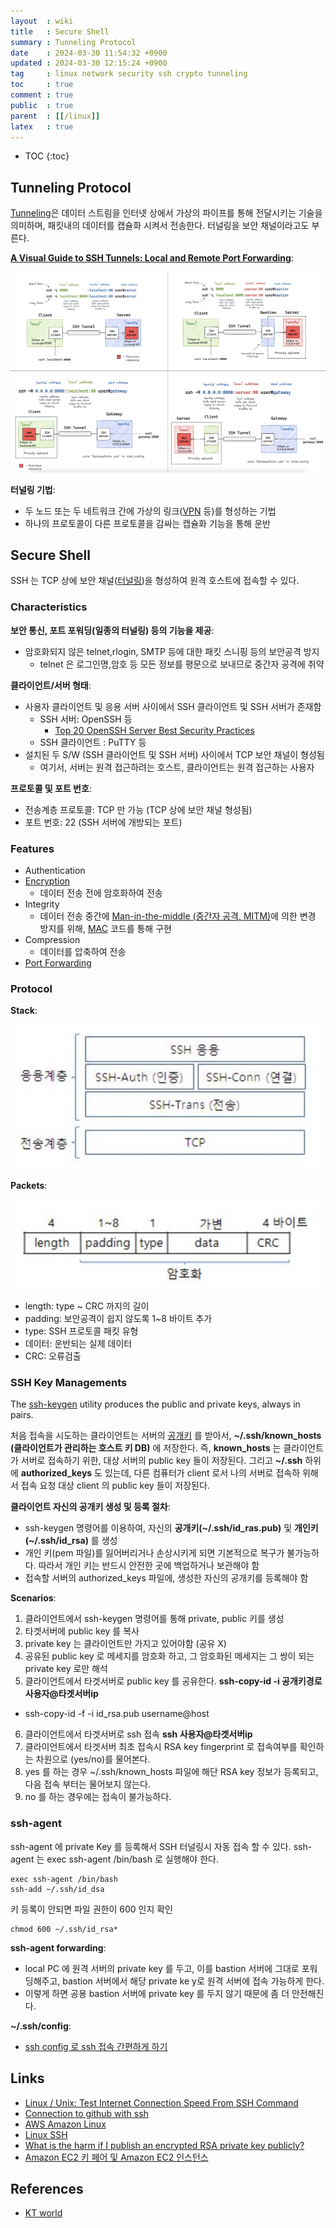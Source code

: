 ```yaml
---
layout  : wiki
title   : Secure Shell
summary : Tunneling Protocol
date    : 2024-03-30 11:54:32 +0900
updated : 2024-03-30 12:15:24 +0900
tag     : linux network security ssh crypto tunneling
toc     : true
comment : true
public  : true
parent  : [[/linux]]
latex   : true
---
```

* TOC
{:toc}

## Tunneling Protocol

[Tunneling](http://www.ktword.co.kr/test/view/view.php?m_temp1=1708&id=530)은 데이터 스트림을 인터넷 상에서 가상의 파이프를 통해 전달시키는 기술을 의미하며,
패킷내의 데이터를 캡슐화 시켜서 전송한다. 터널링을 보안 채널이라고도 부른다.

__[A Visual Guide to SSH Tunnels: Local and Remote Port Forwarding](https://iximiuz.com/en/posts/ssh-tunnels/)__:

![](/resource/wiki/linux-ssh/ssh-tunneling.png)

__터널링 기법__:
- 두 노드 또는 두 네트워크 간에 가상의 링크([VPN](http://www.ktword.co.kr/test/view/view.php?m_temp1=342&id=289) 등)를 형성하는 기법
- 하나의 프로토콜이 다른 프로토콜을 감싸는 캡슐화 기능을 통해 운반

## Secure Shell

SSH 는 TCP 상에 보안 채널([터널링](http://www.ktword.co.kr/test/view/view.php?m_temp1=1708&id=530))을 형성하여 원격 호스트에 접속할 수 있다.

### Characteristics

__보안 통신, 포트 포워딩(일종의 터널링) 등의 기능을 제공__:
- 암호화되지 않은 telnet,rlogin, SMTP 등에 대한 패킷 스니핑 등의 보안공격 방지
  - telnet 은 로그인명,암호 등 모든 정보를 평문으로 보내므로 중간자 공격에 취약

__클라이언트/서버 형태__:
- 사용자 클라이언트 및 응용 서버 사이에서 SSH 클라이언트 및 SSH 서버가 존재함
  - SSH 서버: OpenSSH 등
    - [Top 20 OpenSSH Server Best Security Practices](https://www.cyberciti.biz/tips/linux-unix-bsd-openssh-server-best-practices.html)
  - SSH 클라이언트 : PuTTY 등
- 설치된 두 S/W (SSH 클라이언트 및 SSH 서버) 사이에서 TCP 보안 채널이 형성됨
  - 여기서, 서버는 원격 접근하려는 호스트, 클라이언트는 원격 접근하는 사용자

__프로토콜 및 포트 번호__:
  - 전송계층 프로토콜: TCP 만 가능 (TCP 상에 보안 채널 형성됨)
  - 포트 번호: 22 (SSH 서버에 개방되는 포트)

### Features

- Authentication
- [Encryption](http://www.ktword.co.kr/test/view/view.php?m_temp1=4240&id=532)
  - 데이터 전송 전에 암호화하여 전송
- Integrity
  - 데이터 전송 중간에 [Man-in-the-middle (중간자 공격, MITM)](http://www.ktword.co.kr/test/view/view.php?m_temp1=3551&id=1190)에 의한 변경 방지를 위해, [MAC](https://baekjungho.github.io/wiki/auth/auth-hmac/) 코드를 통해 구현
- Compression
  - 데이터를 압축하여 전송
- [Port Forwarding](https://baekjungho.github.io/wiki/network/network-port-forwarding/)

### Protocol

__Stack__:

![](/resource/wiki/linux-ssh/protocol-stack.png)

__Packets__:

![](/resource/wiki/linux-ssh/protocol-packet.png)

- length: type ~ CRC 까지의 길이
- padding: 보안공격이 쉽지 않도록 1~8 바이트 추가
- type: SSH 프로토콜 패킷 유형
- 데이터: 운반되는 실제 데이터
- CRC: 오류검출

### SSH Key Managements

The [ssh-keygen](https://en.wikipedia.org/wiki/Ssh-keygen) utility produces the public and private keys, always in pairs.

처음 접속을 시도하는 클라이언트는 서버의 [공개키](https://baekjungho.github.io/wiki/crypto/crypto-asymmetric-cryptography/) 를 받아서, __~/.ssh/known_hosts (클라이언트가 관리하는 호스트 키 DB)__ 에 저장한다.
즉, __known_hosts__ 는 클라이언트가 서버로 접속하기 위한, 대상 서버의 public key 들이 저장된다.
그리고 __~/.ssh__ 하위에 __authorized_keys__ 도 있는데, 다른 컴퓨터가 client 로서 나의 서버로 접속하 위해서 접속 요청 대상 client 의 public key 들이 저장된다.

__클라이언트 자신의 공개키 생성 및 등록 절차__:
- ssh-keygen 명령어를 이용하여, 자신의 __공개키(~/.ssh/id_ras.pub)__ 및 __개인키(~/.ssh/id_rsa)__ 를 생성
- 개인 키(pem 파일)를 잃어버리거나 손상시키게 되면 기본적으로 복구가 불가능하다. 따라서 개인 키는 반드시 안전한 곳에 백업하거나 보관해야 함
- 접속할 서버의 authorized_keys 파일에, 생성한 자신의 공개키를 등록해야 함

__Scenarios__:
1. 클라이언트에서  ssh-keygen 명령어를 통해 private, public 키를 생성
2. 타겟서버에 public key 를 복사
3. private key 는 클라이언트만 가지고 있어야함 (공유 X)
4. 공유된 public key 로 메세지를 암호화 하고, 그 암호화된 메세지는 그 쌍이 되는 private key 로만 해석
5. 클라이언트에서 타겟서버로 public key 를 공유한다. __ssh-copy-id -i 공개키경로 사용자@타겟서버ip__
  - ssh-copy-id -f -i id_rsa.pub username@host
6. 클라이언트에서 타겟서버로 ssh 접속 __ssh 사용자@타겟서버ip__
7. 클라이언트에서 타겟서버 최초 접속시 RSA key fingerprint 로 접속여부를 확인하는 차원으로 (yes/no)를 물어본다.
8. yes 를 하는 경우 ~/.ssh/known_hosts 파일에 해단 RSA key 정보가 등록되고, 다음 접속 부터는 물어보지 않는다.
9. no 를 하는 경우에는 접속이 불가능하다. 

### ssh-agent

ssh-agent 에 private Key 를 등록해서 SSH 터널링시 자동 접속 할 수 있다. ssh-agent 는 exec ssh-agent /bin/bash 로 실행해야 한다.

```
exec ssh-agent /bin/bash
ssh-add ~/.ssh/id_dsa
```

키 등록이 안되면 파일 권한이 600 인지 확인

```
chmod 600 ~/.ssh/id_rsa*
```

__ssh-agent forwarding__:
- local PC 에 원격 서버의 private key 를 두고, 이를 bastion 서버에 그대로 포워딩해주고, bastion 서버에서 해당 private ke y로 원격 서버에 접속 가능하게 한다.
- 이렇게 하면 공용 bastion 서버에 private key 를 두지 않기 때문에 좀 더 안전해진다.

__~/.ssh/config__:
- [ssh config 로 ssh 접속 간편하게 하기](https://edykim.com/ko/post/simplifying-ssh-with-ssh-config/)

## Links

- [Linux / Unix: Test Internet Connection Speed From SSH Command](https://www.cyberciti.biz/faq/linux-unix-test-internet-connection-download-upload-speed/)
- [Connection to github with ssh](https://docs.github.com/ko/authentication/connecting-to-github-with-ssh)
- [AWS Amazon Linux](https://kwonnam.pe.kr/wiki/aws/amazon_linux?s[]=ssh)
- [Linux SSH](https://kwonnam.pe.kr/wiki/linux/ssh?s[]=ssh)
- [What is the harm if I publish an encrypted RSA private key publicly?](https://crypto.stackexchange.com/questions/2706/what-is-the-harm-if-i-publish-an-encrypted-rsa-private-key-publicly)
- [Amazon EC2 키 페어 및 Amazon EC2 인스턴스](https://docs.aws.amazon.com/ko_kr/AWSEC2/latest/UserGuide/ec2-key-pairs.html)

## References

- [KT world](http://www.ktword.co.kr/test/view/view.php?no=2524)